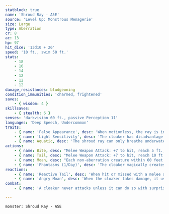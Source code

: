 ```yaml
---
statblock: true
name: 'Shroud Ray - A5E'
source: 'Level Up: Monstrous Menagerie'
size: Large
type: Aberration
cr: 8
ac: 13
hp: 97
hit_dice: '13d10 + 26'
speed: '10 ft., swim 50 ft.'
stats:
    - 18
    - 16
    - 14
    - 12
    - 12
    - 12
damage_resistances: bludgeoning
condition_immunities: 'charmed, frightened'
saves:
    - { wisdom: 4 }
skillsaves:
    - { stealth: 6 }
senses: 'darkvision 60 ft., passive Perception 11'
languages: 'Deep Speech, Undercommon'
traits:
    - { name: 'False Appearance', desc: 'When motionless, the ray is indistinguishable from a patch of sand.' }
    - { name: 'Light Sensitivity', desc: 'The cloaker has disadvantage on attack rolls and Perception checks while in bright light.' }
    - { name: Aquatic, desc: 'The shroud ray can only breathe underwater.' }
actions:
    - { name: Bite, desc: "Melee Weapon Attack: +7 to hit, reach 5 ft., one creature. Hit: 11 (2d6 + 4) piercing damage, and the target is grappled (escape DC 15). If the cloaker has advantage against the target, the cloaker attaches to the target's head, and the target is blinded and suffocating. Until this grapple ends, the cloaker automatically hits the grappled creature with this attack. When the cloaker is dealt damage while grappling, it takes half the damage (rounded down) and the other half is dealt to the grappled target. The cloaker can have only one creature grappled at once." }
    - { name: Tail, desc: "Melee Weapon Attack: +7 to hit, reach 10 ft., one creature. Hit: 7 (1d6 + 4) slashing damage plus 3 (1d6) poison damage, and the creature makes a DC 13 Constitution saving throw. On a failure, it is poisoned until the end of the cloaker's next turn." }
    - { name: Moan, desc: "Each non-aberration creature within 60 feet that can hear its moan makes a DC 13 Wisdom saving throw. On a failure, it is frightened until the end of the cloaker's next turn. When a creature succeeds on this saving throw, it becomes immune to the cloaker's moan for 24 hours." }
    - { name: 'Phantasms (1/Day)', desc: 'The cloaker magically creates flickering illusions of itself in its space. Attacks on it have disadvantage. This effect ends after 1 minute, when the cloaker enters an area of bright light, or when it successfully grapples a creature.' }
reactions:
    - { name: 'Reactive Tail', desc: 'When hit or missed with a melee attack, the cloaker makes a tail attack against the attacker.' }
    - { name: 'Angry Moan', desc: 'When the cloaker takes damage, it uses Moan.' }
combat:
    - { name: 'A cloaker never attacks unless it can do so with surprise', desc: 'It either masquerades as a cloth item or uses Phantasms and lurks in the darkness or overhead. When it attacks, it bites. The first time it is attacked each turn, it uses Reactive Tail or Angry Moan. The cloaker flees if reduced to 20 hit points or fewer, if a creature escapes its grapple, or when in bright light. While fleeing, it uses its reactions to slow pursuit. A cloaker forced to flee often returns to stalk its foes, waiting for an opportune time to strike again.' }

---
```

```statblock
monster: Shroud Ray - A5E
```
